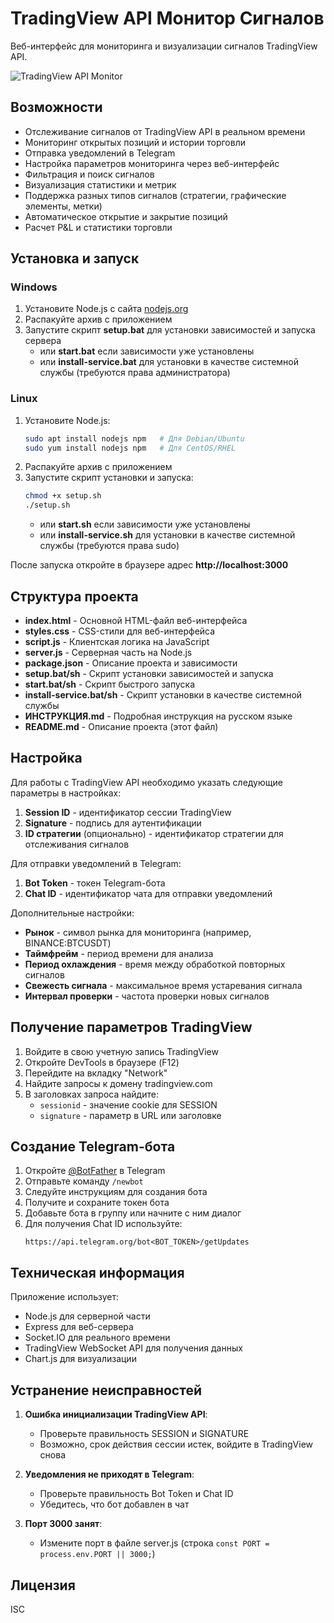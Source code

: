 # TradingView API Монитор Сигналов

Веб-интерфейс для мониторинга и визуализации сигналов TradingView API.

![TradingView API Monitor](https://i.ibb.co/Sm76wZW/tradingview-monitor.png)

## Возможности

- Отслеживание сигналов от TradingView API в реальном времени
- Мониторинг открытых позиций и истории торговли
- Отправка уведомлений в Telegram
- Настройка параметров мониторинга через веб-интерфейс
- Фильтрация и поиск сигналов
- Визуализация статистики и метрик
- Поддержка разных типов сигналов (стратегии, графические элементы, метки)
- Автоматическое открытие и закрытие позиций
- Расчет P&L и статистики торговли

## Установка и запуск

### Windows

1. Установите Node.js с сайта [nodejs.org](https://nodejs.org/)
2. Распакуйте архив с приложением
3. Запустите скрипт **setup.bat** для установки зависимостей и запуска сервера
   - или **start.bat** если зависимости уже установлены
   - или **install-service.bat** для установки в качестве системной службы (требуются права администратора)

### Linux

1. Установите Node.js:
   ```bash
   sudo apt install nodejs npm   # Для Debian/Ubuntu
   sudo yum install nodejs npm   # Для CentOS/RHEL
   ```
2. Распакуйте архив с приложением
3. Запустите скрипт установки и запуска:
   ```bash
   chmod +x setup.sh
   ./setup.sh
   ```
   - или **start.sh** если зависимости уже установлены
   - или **install-service.sh** для установки в качестве системной службы (требуются права sudo)

После запуска откройте в браузере адрес **http://localhost:3000**

## Структура проекта

- **index.html** - Основной HTML-файл веб-интерфейса
- **styles.css** - CSS-стили для веб-интерфейса
- **script.js** - Клиентская логика на JavaScript
- **server.js** - Серверная часть на Node.js
- **package.json** - Описание проекта и зависимости
- **setup.bat/sh** - Скрипт установки зависимостей и запуска
- **start.bat/sh** - Скрипт быстрого запуска
- **install-service.bat/sh** - Скрипт установки в качестве системной службы
- **ИНСТРУКЦИЯ.md** - Подробная инструкция на русском языке
- **README.md** - Описание проекта (этот файл)

## Настройка

Для работы с TradingView API необходимо указать следующие параметры в настройках:

1. **Session ID** - идентификатор сессии TradingView
2. **Signature** - подпись для аутентификации
3. **ID стратегии** (опционально) - идентификатор стратегии для отслеживания сигналов

Для отправки уведомлений в Telegram:

1. **Bot Token** - токен Telegram-бота
2. **Chat ID** - идентификатор чата для отправки уведомлений

Дополнительные настройки:

- **Рынок** - символ рынка для мониторинга (например, BINANCE:BTCUSDT)
- **Таймфрейм** - период времени для анализа
- **Период охлаждения** - время между обработкой повторных сигналов
- **Свежесть сигнала** - максимальное время устаревания сигнала
- **Интервал проверки** - частота проверки новых сигналов

## Получение параметров TradingView

1. Войдите в свою учетную запись TradingView
2. Откройте DevTools в браузере (F12)
3. Перейдите на вкладку "Network"
4. Найдите запросы к домену tradingview.com
5. В заголовках запроса найдите:
   - `sessionid` - значение cookie для SESSION
   - `signature` - параметр в URL или заголовке

## Создание Telegram-бота

1. Откройте [@BotFather](https://t.me/BotFather) в Telegram
2. Отправьте команду `/newbot`
3. Следуйте инструкциям для создания бота
4. Получите и сохраните токен бота
5. Добавьте бота в группу или начните с ним диалог
6. Для получения Chat ID используйте:
   ```
   https://api.telegram.org/bot<BOT_TOKEN>/getUpdates
   ```

## Техническая информация

Приложение использует:
- Node.js для серверной части
- Express для веб-сервера
- Socket.IO для реального времени
- TradingView WebSocket API для получения данных
- Chart.js для визуализации

## Устранение неисправностей

1. **Ошибка инициализации TradingView API**:
   - Проверьте правильность SESSION и SIGNATURE
   - Возможно, срок действия сессии истек, войдите в TradingView снова

2. **Уведомления не приходят в Telegram**:
   - Проверьте правильность Bot Token и Chat ID
   - Убедитесь, что бот добавлен в чат

3. **Порт 3000 занят**:
   - Измените порт в файле server.js (строка `const PORT = process.env.PORT || 3000;`)

## Лицензия

ISC
